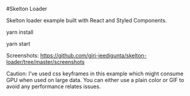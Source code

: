 #Skelton Loader 

Skelton loader example built with React and Styled Components. 

yarn install


yarn start  

Screenshots: https://github.com/giri-jeedigunta/skelton-loader/tree/master/screenshots

Caution: I've used css keyframes in this example which might consume GPU when used on large data. You can either use a plain color or GIF to avoid any performance relates issues.
